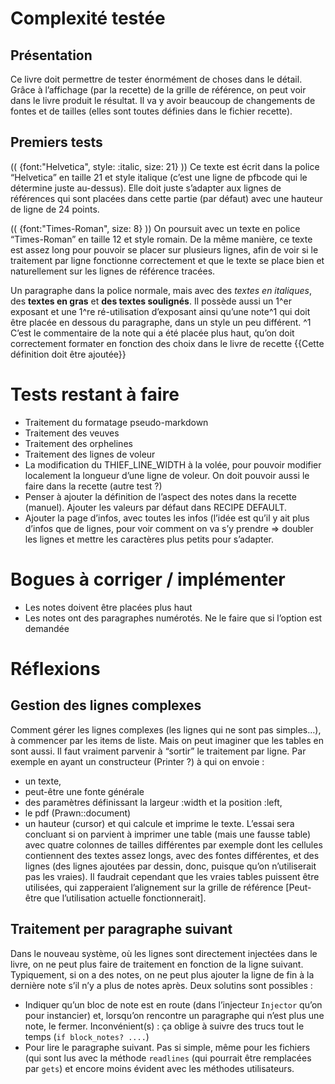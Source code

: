 # Complexité testée

## Présentation
Ce livre doit permettre de tester énormément de choses dans le détail. Grâce à l’affichage (par la recette) de la grille de référence, on peut voir dans le livre produit le résultat. Il va y avoir beaucoup de changements de fontes et de tailles (elles sont toutes définies dans le fichier recette).

## Premiers tests
(( {font:"Helvetica", style: :italic, size: 21} ))
Ce texte est écrit dans la police “Helvetica” en taille 21 et style italique (c’est une ligne de pfbcode qui le détermine juste au-dessus). Elle doit juste s’adapter aux lignes de références qui sont placées dans cette partie (par défaut) avec une hauteur de ligne de 24 points.

(( {font:"Times-Roman", size: 8} ))
On poursuit avec un texte en police “Times-Roman” en taille 12 et style romain. De la même manière, ce texte est assez long pour pouvoir se placer sur plusieurs lignes, afin de voir si le traitement par ligne fonctionne correctement et que le texte se place bien et naturellement sur les lignes de référence tracées.

Un paragraphe dans la police normale, mais avec des *textes en italiques*, des **textes en gras** et __des textes soulignés__. Il possède aussi un 1^er exposant et une 1^re ré-utilisation d’exposant ainsi qu’une note^1 qui doit être placée en dessous du paragraphe, dans un style un peu différent.
^1 C’est le commentaire de la note qui a été placée plus haut, qu’on doit correctement formater en fonction des choix dans le livre de recette {{Cette définition doit être ajoutée}}

# Tests restant à faire

* Traitement du formatage pseudo-markdown
* Traitement des veuves
* Traitement des orphelines
* Traitement des lignes de voleur
* La modification du THIEF_LINE_WIDTH à la volée, pour pouvoir modifier localement la longueur d’une ligne de voleur. On doit pouvoir aussi le faire dans la recette (autre test ?)
* Penser à ajouter la définition de l’aspect des notes dans la recette (manuel). Ajouter les valeurs par défaut dans RECIPE DEFAULT.
* Ajouter la page d’infos, avec toutes les infos (l’idée est qu’il y ait plus d’infos que de lignes, pour voir comment on va s’y prendre => doubler les lignes et mettre les caractères plus petits pour s’adapter.

# Bogues à corriger / implémenter

* Les notes doivent être placées plus haut
* Les notes ont des paragraphes numérotés. Ne le faire que si l’option est demandée

# Réflexions
## Gestion des lignes complexes
Comment gérer les lignes complexes (les lignes qui ne sont pas simples…), à commencer par les items de liste. Mais on peut imaginer que les tables en sont aussi. Il faut vraiment parvenir à “sortir” le traitement par ligne. Par exemple en ayant un constructeur (Printer ?) à qui on envoie :
* un texte,
* peut-être une fonte générale
* des paramètres définissant la largeur :width et la position :left,
* le pdf (Prawn::document)
* un hauteur (cursor)
et qui calcule et imprime le texte. L’essai sera concluant si on parvient à imprimer une table (mais une fausse table) avec quatre colonnes de tailles différentes par exemple dont les cellules contiennent des textes assez longs, avec des fontes différentes, et des lignes (des lignes ajoutées par dessin, donc, puisque qu’on n’utiliserait pas les vraies).
Il faudrait cependant que les vraies tables puissent être utilisées, qui zapperaient l’alignement sur la grille de référence [Peut-être que l’utilisation actuelle fonctionnerait].

## Traitement per paragraphe suivant
Dans le nouveau système, où les lignes sont directement injectées dans le livre, on ne peut plus faire de traitement en fonction de la ligne suivant. Typiquement, si on a des notes, on ne peut plus ajouter la ligne de fin à la dernière note s’il n’y a plus de notes après.
Deux solutins sont possibles :
* Indiquer qu’un bloc de note est en route (dans l’injecteur `Injector` qu’on pour instancier) et, lorsqu’on rencontre un paragraphe qui n’est plus une note, le fermer. Inconvénient(s) : ça oblige à suivre des trucs tout le temps (`if block_notes? ....`)
* Pour lire le paragraphe suivant. Pas si simple, même pour les fichiers (qui sont lus avec la méthode `readlines` (qui pourrait être remplacées par `gets`) et encore moins évident avec les méthodes utilisateurs.

